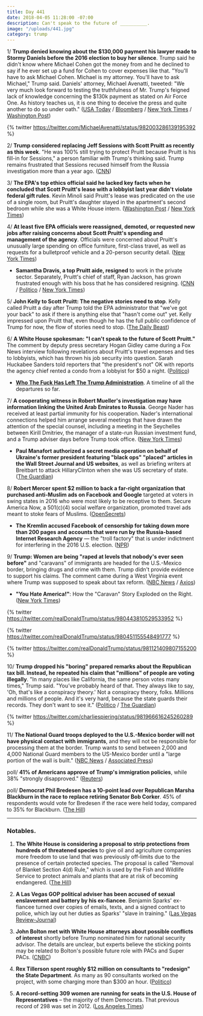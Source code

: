 ```yaml
---
title: Day 441
date: 2018-04-05 11:28:00 -07:00
description: Can't speak to the future of __________.
image: "/uploads/441.jpg"
category: trump
---
```


1/ **Trump denied knowing about the $130,000 payment his lawyer made to Stormy Daniels before the 2016 election to buy her silence**. Trump said he didn't know where Michael Cohen got the money from and he declined to say if he ever set up a fund for Cohen to cover expenses like that. "You'll have to ask Michael Cohen. Michael is my attorney. You'll have to ask Michael," Trump said. Daniels' attorney, Michael Avenatti, tweeted:  "We very much look forward to testing the truthfulness of Mr. Trump's feigned lack of knowledge concerning the $130k payment as stated on Air Force One. As history teaches us, it is one thing to deceive the press and quite another to do so under oath." ([USA Today](https://www.usatoday.com/story/news/politics/2018/04/05/trump-denies-knowing-hush-money-payment-porn-star-stormy-daniels/482357002/) / [Bloomberg](https://www.bloomberg.com/news/articles/2018-04-05/trump-says-he-didn-t-know-about-lawyer-s-payment-to-porn-star) / [New York Times](https://www.nytimes.com/2018/04/05/us/politics/trump-stormy-daniels-hush-money.html) / [Washington Post](https://www.washingtonpost.com/politics/trump-says-he-didnt-know-his-attorney-paid-130000-to-porn-star-stormy-daniels/2018/04/05/ef038dc6-3913-11e8-8fd2-49fe3c675a89_story.html))

{% twitter https://twitter.com/MichaelAvenatti/status/982003286139195392 %}

2/ **Trump considered replacing Jeff Sessions with Scott Pruitt as recently as this week**. "He was 100% still trying to protect Pruitt because Pruitt is his fill-in for Sessions," a person familiar with Trump's thinking said. Trump remains frustrated that Sessions recused himself from the Russia investigation more than a year ago. ([CNN](https://www.cnn.com/2018/04/05/politics/scott-pruitt-trump-jeff-sessions/index.html))

3/ **The EPA's top ethics official said he lacked key facts when he concluded that Scott Pruitt's lease with a lobbyist last year didn't violate federal gift rules**. Kevin Minoli said Pruitt's lease was predicated on the use of a single room, but Pruitt's daughter stayed in the apartment's second bedroom while she was a White House intern. ([Washington Post](https://www.washingtonpost.com/news/energy-environment/wp/2018/04/05/top-epa-ethics-official-says-he-lacked-key-facts-about-pruitts-condo-rental/) / [New York Times](https://www.nytimes.com/2018/04/05/climate/epa-chief-scott-pruitt-pressure.html))

4/ **At least five EPA officials were reassigned, demoted, or requested new jobs after raising concerns about Scott Pruitt's spending and management of the agency**. Officials were concerned about Pruitt's unusually large spending on office furniture, first-class travel, as well as requests for a bulletproof vehicle and a 20-person security detail. ([New York Times](https://www.nytimes.com/2018/04/05/business/epa-officials-questioned-scott-pruitt.html))

* **Samantha Dravis, a top Pruitt aide, resigned** to work in the private sector. Separately, Pruitt's chief of staff, Ryan Jackson, has grown frustrated enough with his boss that he has considered resigning. ([CNN](https://www.cnn.com/2018/04/05/politics/samantha-dravis-scott-pruitt/index.html) / [Politico](https://www.politico.com/newsletters/playbook/2018/04/05/rex-tillerson-state-department-262292) / [New York Times](https://www.nytimes.com/2018/04/05/climate/epa-chief-scott-pruitt-pressure.html))

5/ **John Kelly to Scott Pruitt: The negative stories need to stop**. Kelly called Pruitt a day after Trump told the EPA administrator that "we've got your back" to ask if there is anything else that "hasn't come out" yet. Kelly impressed upon Pruitt that, even though he has the full public confidence of Trump for now, the flow of stories need to stop. ([The Daily Beast](https://www.thedailybeast.com/john-kelly-to-scott-pruitt-the-scandals-need-to-stop))

6/ **A White House spokesman: "I can't speak to the future of Scott Pruitt."** The comment by deputy press secretary Hogan Gidley came during a Fox News interview following revelations about Pruitt's travel expenses and ties to lobbyists, which has thrown his job security into question. Sarah Huckabee Sanders told reporters that "the president's not" OK with reports the agency chief rented a condo from a lobbyist for $50 a night. ([Politico](https://www.politico.com/story/2018/04/05/scott-pruitt-future-503719))

* **[Who The Fuck Has Left The Trump Administration](https://talk.whatthefuckjusthappenedtoday.com/t/who-the-fuck-has-left-the-trump-administration/908)**. A timeline of all the departures so far.

7/ **A cooperating witness in Robert Mueller's investigation may have information linking the United Arab Emirates to Russia**. George Nader has received at least partial immunity for his cooperation. Nader's international connections helped him arrange several meetings that have drawn the attention of the special counsel, including a meeting in the Seychelles between Kirill Dmitriev, the manager of a state-run Russian investment fund, and a Trump adviser days before Trump took office. ([New York Times](https://www.nytimes.com/2018/04/04/us/politics/george-nader-russia-uae-special-counsel-investigation.html))

* **Paul Manafort authorized a secret media operation on behalf of Ukraine's former president featuring "black ops" "placed" articles in the Wall Street Journal and US websites**, as well as briefing writers at Breitbart to attack HillaryClinton when she was US secretary of state. ([The Guardian](https://www.theguardian.com/us-news/2018/apr/05/ex-trump-aide-paul-manafort-approved-black-ops-to-help-ukraine-president))

8/ **Robert Mercer spent $2 million to back a far-right organization that purchased anti-Muslim ads on Facebook and Google** targeted at voters in swing states in 2016 who were most likely to be receptive to them. Secure America Now, a 501(c)(4) social welfare organization, promoted travel ads meant to stoke fears of Muslims. ([OpenSecrets](https://www.opensecrets.org/news/2018/04/exclusive-robert-mercer-backed-a-secretive-group-that-worked-with-facebook-google-to-target-anti-muslim-ads-at-swing-voters/))

* **The Kremlin accused Facebook of censorship for taking down more than 200 pages and accounts that were run by the Russia-based Internet Research Agency** — the "troll factory" that is under indictment for interfering in the 2016 U.S. election. ([NPR](https://www.npr.org/sections/thetwo-way/2018/04/05/599712175/kremlin-calls-facebooks-takedown-of-russian-pages-and-ads-censorship))

9/ **Trump: Women are being "raped at levels that nobody's ever seen before"** and "caravans" of immigrants are headed for the U.S.-Mexico border, bringing drugs and crime with them. Trump didn't provide evidence to support his claims. The comment came during a West Virginia event where Trump was supposed to speak about tax reform. ([NBC News](https://www.nbcnews.com/politics/white-house/trump-claims-women-immigrant-caravan-being-raped-levels-never-seen-n863061) / [Axios](https://www.axios.com/trump-comments-women-being-raped-2fa3c9a6-ca66-4254-99c2-b98f33b68e2f.html))

* **"You Hate America!"**: How the "Caravan" Story Exploded on the Right. ([New York Times](https://www.nytimes.com/2018/04/04/us/politics/caravan-conservative-media-immigration.html))

{% twitter https://twitter.com/realDonaldTrump/status/980443810529533952 %}

{% twitter https://twitter.com/realDonaldTrump/status/980451155548491777 %}

{% twitter https://twitter.com/realDonaldTrump/status/981121409807155200 %}

10/ **Trump dropped his "boring" prepared remarks about the Republican tax bill. Instead, he repeated his claim that "millions" of people are voting illegally**. "In many places like California, the same person votes many times," Trump said. "You’ve probably heard of that. They always like to say, 'Oh, that's like a conspiracy theory.' Not a conspiracy theory, folks. Millions and millions of people. And it's very hard, because the state guards their records. They don't want to see it." ([Politico](https://www.politico.com/story/2018/04/05/trump-west-virginia-tax-roundtable-remarks-504565) / [The Guardian](https://www.theguardian.com/us-news/2018/apr/05/trump-mexico-caravan-voter-claims-speech-west-virginia))

{% twitter https://twitter.com/charliespiering/status/981966616245260289 %}

11/ **The National Guard troops deployed to the U.S.-Mexico border will not have physical contact with immigrants**, and they will not be responsible for processing them at the border. Trump wants to send between 2,000 and 4,000 National Guard members to the US-Mexico border until a "large portion of the wall is built." ([NBC News](https://www.nbcnews.com/politics/immigration/trump-sending-troops-mexico-border-they-won-t-have-contact-n862736) / [Associated Press](https://apnews.com/37fc15e6e13b45c894109cd51e08e9b3))

poll/ **41% of Americans approve of Trump's immigration policies**, while 38% "strongly disapproved." ([Reuters](https://www.reuters.com/article/us-usa-immigration/support-for-trumps-immigration-stance-slips-among-supporters-reuters-ipsos-poll-idUSKCN1HC2OD?))

poll/ **Democrat Phil Bredesen has a 10-point lead over Republican Marsha Blackburn in the race to replace retiring Senator Bob Corker**. 45% of respondents would vote for Bredesen if the race were held today, compared to 35% for Blackburn. ([The Hill](http://thehill.com/homenews/campaign/381785-poll-dem-has-double-digit-lead-in-tenn-senate-race))

---

### Notables.

1. **The White House is considering a proposal to strip protections from hundreds of threatened species** to give oil and agriculture companies more freedom to use land that was previously off-limits due to the presence of certain protected species. The proposal is called "Removal of Blanket Section 4(d) Rule," which is used by the Fish and Wildlife Service to protect animals and plants that are at risk of becoming endangered. ([The Hill](http://thehill.com/business-a-lobbying/381750-white-house-considering-proposal-that-could-strip-protections-from))

2. **A Las Vegas GOP political adviser has been accused of sexual enslavement and battery by his ex-fiancee**. Benjamin Sparks' ex-fiancee turned over copies of emails, texts, and a signed contract to police, which lay out her duties as Sparks' "slave in training." ([Las Vegas Review-Journal](https://www.reviewjournal.com/news/politics-and-government/nevada/ex-fiancee-says-las-vegas-gop-campaign-adviser-made-her-his-slave/))

3. **John Bolton met with White House attorneys about possible conflicts of interest** shortly before Trump nominated him for national security advisor. The details are unclear, but experts believe the sticking points may be related to Bolton's possible future role with PACs and Super PACs. ([CNBC](https://www.cnbc.com/2018/04/04/john-bolton-talks-with-white-house-attorneys-over-ethics-issues.html))

4. **Rex Tillerson spent roughly $12 million on consultants to "redesign" the State Department**. As many as 90 consultants worked on the project, with some charging more than $300 an hour. ([Politico](https://www.politico.com/story/2018/04/05/tillerson-state-department-consultants-503557))

5. **A record-setting 309 women are running for seats in the U.S. House of Representatives** – the majority of them Democrats. That previous record of 298 was set in 2012. ([Los Angeles Times](http://www.latimes.com/nation/la-na-pol-women-congress-record-20180405-story.html))
